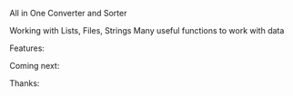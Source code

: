 All in One Converter and Sorter

Working with Lists, Files, Strings
Many useful functions to work with data


Features:


Coming next:



Thanks:

